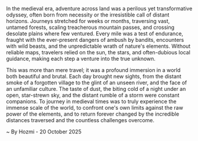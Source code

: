 
In the medieval era, adventure across land was a perilous yet transformative odyssey, often born from necessity or the irresistible call of distant horizons. Journeys stretched for weeks or months, traversing vast, untamed forests, scaling treacherous mountain passes, and crossing desolate plains where few ventured. Every mile was a test of endurance, fraught with the ever-present dangers of ambush by bandits, encounters with wild beasts, and the unpredictable wrath of nature's elements. Without reliable maps, travelers relied on the sun, the stars, and often-dubious local guidance, making each step a venture into the true unknown.

This was more than mere travel; it was a profound immersion in a world both beautiful and brutal. Each day brought new sights, from the distant smoke of a forgotten village to the glint of an unseen river, and the face of an unfamiliar culture. The taste of dust, the biting cold of a night under an open, star-strewn sky, and the distant rumble of a storm were constant companions. To journey in medieval times was to truly experience the immense scale of the world, to confront one's own limits against the raw power of the elements, and to return forever changed by the incredible distances traversed and the countless challenges overcome.

~ By Hozmi - 20 October 2025
